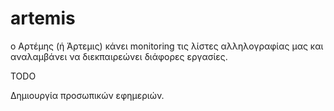 # artemis
ο Αρτέμης (ή Άρτεμις) κάνει monitoring τις λίστες αλληλογραφίας μας και αναλαμβάνει να διεκπαιρεώνει διάφορες εργασίες.

TODO

Δημιουργία προσωπικών εφημεριών.
